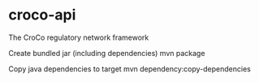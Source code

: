 croco-api
=========

The CroCo regulatory network framework

Create bundled jar (including dependencies) 
mvn package

Copy java dependencies to target
mvn dependency:copy-dependencies
